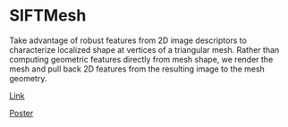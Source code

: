 # SIFTMesh
Take advantage of robust features from 2D image descriptors to characterize localized shape at vertices of a triangular mesh. Rather than computing geometric features directly from mesh shape, we render the mesh and pull back 2D features from the resulting image to the mesh geometry.

[Link](https://goo.gl/0gFndy)

[Poster](https://goo.gl/68X82v)
